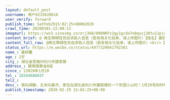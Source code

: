 ```yaml
---
layout: default_post
username: 用户6233628616
user_verify: forward
publish_time: SatFeb2915:02:25+08002020
crawl_time: 20200301-22:00:13
imageurl: https://wx3.sinaimg.cn/orj360/006NRFz2gy1gcda7n8qusj30tu11pjua.jpg,https://wx4.sinaimg.cn/orj360/006NRFz2gy1gcda7ohpp6j30u01hc0xo.jpg,https://wx2.sinaimg.cn/orj360/006NRFz2gy1gcda7psgjyj30u01hcgqe.jpg,https://wx3.sinaimg.cn/orj360/006NRFz2gy1gcda7qwg3hj30u0140adi.jpg,https://wx2.sinaimg.cn/orj360/006NRFz2gy1gcda7rmmf9j30u0140q5u.jpg
content_brief: @ 再生障碍性贫血求助人信息（若有相关化验单，请上传图片）【姓名】姜研馨【年龄】2岁【所在城市】湖北省恩施州利川市建南镇【所在小区、社区】建南镇黄金8组【患病时间】22020年1月28【联系方式】18344686037【其他紧急联系人】【病情描述】我叫胡敏，丈夫叫姜杰，家住在湖北省利川市建南镇 ...全文
content_full_raw: @再生障碍性贫血求助人信息（若有相关化验单，请上传图片）<br/>【姓名】姜研馨<br/>【年龄】2岁<br/>【所在城市】湖北省恩施州利川市建南镇<br/>【所在小区、社区】建南镇黄金8组<br/>【患病时间】22020年1月28<br/>【联系方式】18344686037<br/>【其他紧急联系人】<br/>【病情描述】我叫胡敏，丈夫叫姜杰，家住在湖北省利川市建南镇的一个贫困小山村！1月29号的时候大腿和膝盖上面开始起淤青，刚开始以为是摔跤摔的，但是没过两天就开始发烧，发的特别勤，差不多一天要发三次，每次发烧都特别高，带在我们镇上的医院去看了几天都没有效果，下巴淋巴还肿得很大，有出血点<br/>这几天小孩一直都没有精神，不吃饭，真的是奄奄一息了，接着又送往市里面做了一系列的检查，结果下来医生说是白血病，在晚来一两个小时就没救了，听见这个结果站都站不住，两眼都发黑紧接着又送往恩施州中心医院，检查结果是先天性骨髓衰竭，再生障碍性贫血，需要做骨髓移植，结果下来了，一家人又为这个费用发愁，目前住院半个多月已经花了将近10万，后面做骨髓移植最少需要40万，所以借助这个平台向大家求救，希望你们能救救我可怜的女儿，她才刚刚两岁啊！<br/>希望大家帮帮我，救救我可怜的女儿，谢谢！！！🙏🙏🙏<adata-url="http://t.cn/RCfrzuY"href="http://weibo.com/p/1001018008642280000000000"data-hide=""><spanclass='url-icon'><imgstyle='width:1rem;height:1rem'src='https://h5.sinaimg.cn/upload/2015/09/25/3/timeline_card_small_location_default.png'></span><spanclass="surl-text">湖北省·恩施土家族苗族自治州</span></a>
status_url: https://m.weibo.cn/status/4477320041792361
name_: 姜研馨
age_: 2岁
city_: 湖北省恩施州利川市建南镇
address_: 建南镇黄金8组
since_: 22020年1月28
tel_: 18344686037
tel2_: 
desc_: 我叫胡敏，丈夫叫姜杰，家住在湖北省利川市建南镇的一个贫困小山村！1月29号的时候大腿和膝盖上面开始起淤青，刚开始以为是摔跤摔的，但是没过两天就开始发烧，发的特别勤，差不多一天要发三次，每次发烧都特别高，带在我们镇上的医院去看了几天都没有效果，下巴淋巴还肿得很大，有出血点这几天小孩一直都没有精神，不吃饭，真的是奄奄一息了，接着又送往市里面做了一系列的检查，结果下来医生说是白血病，在晚来一两个小时就没救了，听见这个结果站都站不住，两眼都发黑紧接着又送往恩施州中心医院，检查结果是先天性骨髓衰竭，再生障碍性贫血，需要做骨髓移植，结果下来了，一家人又为这个费用发愁，目前住院半个多月已经花了将近10万，后面做骨髓移植最少需要40万，所以借助这个平台向大家求救，希望你们能救救我可怜的女儿，她才刚刚两岁啊！希望大家帮帮我，救救我可怜的女儿，谢谢！！！🙏🙏🙏<adata-url="http//t.cn/RCfrzuY"href="http//weibo.com/p/1001018008642280000000000"data-hide=""><spanclass='url-icon'><imgstyle='width1rem;height1rem'src='https//h5.sinaimg.cn/upload/2015/09/25/3/timeline_card_small_location_default.png'></span><spanclass="surl-text">湖北省·恩施土家族苗族自治州</span></a>
publish_timestamp: 2020-02-29 15:02:25+08:00
---
```

